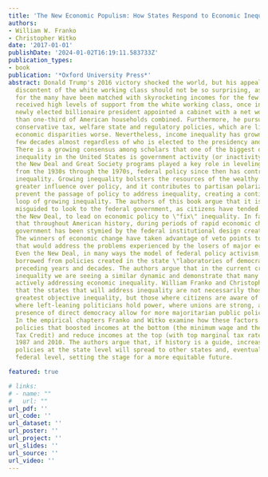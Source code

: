 ```yaml
---
title: 'The New Economic Populism: How States Respond to Economic Inequality'
authors:
- William W. Franko
- Christopher Witko
date: '2017-01-01'
publishDate: '2024-01-02T16:19:11.583733Z'
publication_types:
- book
publication: '*Oxford University Press*'
abstract: Donald Trump's 2016 victory shocked the world, but his appeals to the economic
  discontent of the white working class should not be so surprising, as stagnant wages
  for the many have been matched with skyrocketing incomes for the few. Though Trump
  received high levels of support from the white working class, once in office, the
  newly elected billionaire president appointed a cabinet with a net worth greater
  than one-third of American households combined. Furthermore, he pursued traditionally
  conservative tax, welfare state and regulatory policies, which are likely to make
  economic disparities worse. Nevertheless, income inequality has grown over the last
  few decades almost regardless of who is elected to the presidency and congress.
  There is a growing consensus among scholars that one of the biggest drivers of income
  inequality in the United States is government activity (or inactivity). Just as
  the New Deal and Great Society programs played a key role in leveling income distribution
  from the 1930s through the 1970s, federal policy since then has contributed to expanding
  inequality. Growing inequality bolsters the resources of the wealthy leading to
  greater influence over policy, and it contributes to partisan polarization. Both
  prevent the passage of policy to address inequality, creating a continuous feedback
  loop of growing inequality. The authors of this book argue that it is therefore
  misguided to look to the federal government, as citizens have tended to do since
  the New Deal, to lead on economic policy to \"fix\" inequality. In fact, they argue
  that throughout American history, during periods of rapid economic change the federal
  government has been stymied by the federal institutional design created by the Constitution.
  The winners of economic change have taken advantage of veto points to prevent change
  that would address the problems experienced by the losers of major economic change.
  Even the New Deal, in many ways the model of federal policy activism, was largely
  borrowed from policies created in the state \"laboratories of democracy\" in the
  preceding years and decades. The authors argue that in the current crisis of growing
  inequality we are seeing a similar dynamic and demonstrate that many states are
  actively addressing economic inequality. William Franko and Christopher Witko argue
  that the states that will address inequality are not necessarily those with the
  greatest objective inequality, but those where citizens are aware of growing inequality,
  where left-leaning politicians hold power, where unions are strong, and where the
  presence of direct democracy allow for more majoritarian public policy outcomes.
  In the empirical chapters Franko and Witko examine how these factors have shaped
  policies that boosted incomes at the bottom (the minimum wage and the Earned Income
  Tax Credit) and reduce incomes at the top (with top marginal tax rates) between
  1987 and 2010. The authors argue that, if history is a guide, increasingly egalitarian
  policies at the state level will spread to other states and, eventually, to the
  federal level, setting the stage for a more equitable future.

featured: true

# links:
# - name: ""
#   url: ""
url_pdf: ''
url_code: ''
url_dataset: ''
url_poster: ''
url_project: ''
url_slides: ''
url_source: ''
url_video: ''
---
```


